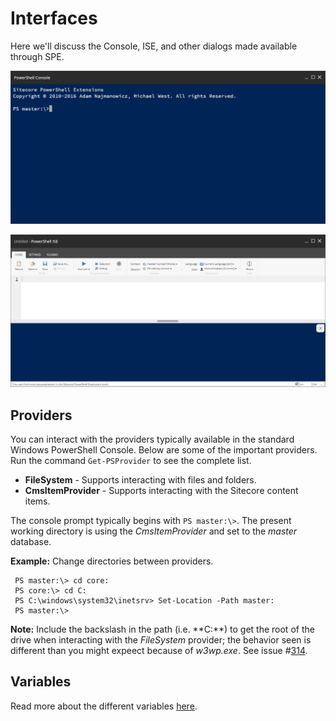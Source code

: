 # Interfaces

Here we'll discuss the Console, ISE, and other dialogs made available through SPE.

![The Sitecore PowerShell Console is a command line interface that many power users find great for quickly running commands.](../.gitbook/assets/cli-empty.png)

![The Sitecore PowerShell ISE is a scripting interface for running commands and authoring scripts.](../.gitbook/assets/ise-empty.png)

## Providers

You can interact with the providers typically available in the standard Windows PowerShell Console. Below are some of the important providers. Run the command `Get-PSProvider` to see the complete list.

* **FileSystem** - Supports interacting with files and folders.
* **CmsItemProvider** - Supports interacting with the Sitecore content items.

The console prompt typically begins with `PS master:\>`. The present working directory is using the _CmsItemProvider_ and set to the _master_ database.

**Example:** Change directories between providers.

```text
 PS master:\> cd core:
 PS core:\> cd C:
 PS C:\windows\system32\inetsrv> Set-Location -Path master:
 PS master:\>
```

**Note:** Include the backslash in the path \(i.e. **C:\**\) to get the root of the drive when interacting with the _FileSystem_ provider; the behavior seen is different than you might expeect because of _w3wp.exe_. See issue #[314](https://github.com/SitecorePowerShell/Console/issues/314).

## Variables

Read more about the different variables [here](variables.md).

